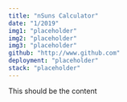 ```yaml
---
title: "nSuns Calculator"
date: "1/2019"
img1: "placeholder"
img2: "placeholder"
img3: "placeholder"
github: "http://www.github.com"
deployment: "placeholder"
stack: "placeholder"
---
```


This should be the content
